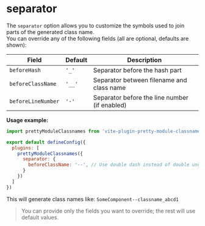 # separator

The `separator` option allows you to customize the symbols used to join parts of the generated class name.  
You can override any of the following fields (all are optional, defaults are shown):

| Field              | Default | Description                                      |
|--------------------|---------|--------------------------------------------------|
| `beforeHash`       | `'_'`   | Separator before the hash part                   |
| `beforeClassName`  | `'__'`  | Separator between filename and class name        |
| `beforeLineNumber` | `'-'`   | Separator before the line number (if enabled)    |

**Usage example:**
```js
import prettyModuleClassnames from 'vite-plugin-pretty-module-classnames'

export default defineConfig({
  plugins: [
    prettyModuleClassnames({
      separator: {
        beforeClassName: '--', // Use double dash instead of double underscore
      }
    })
  ]
})
```

This will generate class names like:
`SomeComponent--classname_abcd1`

> You can provide only the fields you want to override; the rest will use default values.